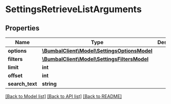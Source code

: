 # SettingsRetrieveListArguments

## Properties
Name | Type | Description | Notes
------------ | ------------- | ------------- | -------------
**options** | [**\BumbalClient\Model\SettingsOptionsModel**](SettingsOptionsModel.md) |  | [optional] 
**filters** | [**\BumbalClient\Model\SettingsFiltersModel**](SettingsFiltersModel.md) |  | [optional] 
**limit** | **int** |  | [optional] 
**offset** | **int** |  | [optional] 
**search_text** | **string** |  | [optional] 

[[Back to Model list]](../README.md#documentation-for-models) [[Back to API list]](../README.md#documentation-for-api-endpoints) [[Back to README]](../README.md)


